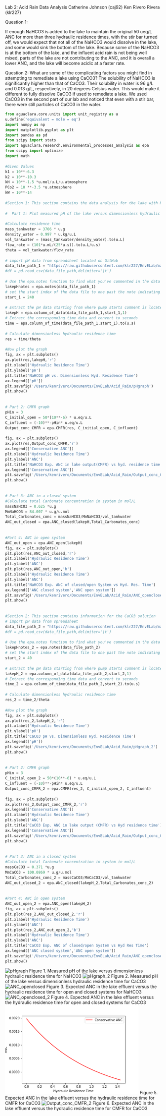 Lab 2: Acid Rain
Data Analysis
Catherine Johnson (caj92)
Ken Rivero Rivera (klr227)

Question 1:

If enough NaHCO3 is added to the lake to maintain the original 50 ueq/L ANC for more than three hydraulic residence times, with the stir bar turned off, we would expect that not all of the NaHCO3 would dissolve in the lake, and some would sink the bottom of the lake. Because some of the NaHCO3 is at the bottom of the lake, and the influent acid rain is not being well mixed, parts of the lake are not contributing to the ANC, and it is overall a lower ANC, and the lake will become acidic at a faster rate.

Question 2: What are some of the complicating factors you might find in attempting to remediate a lake using CaCO3?
The solubility of NaHCO3 is significantly higher than that of CaCO3. Their solubility in water is 96 g/L and 0.013 g/L, respectively, in 20 degrees Celsius water. This would make it different to fully dissolve CaCO3 if used to remediate a lake. We used CaCO3 in the second part of our lab and noticed that even with a stir bar, there were still particles of CaCO3 in the water.
```python
from aguaclara.core.units import unit_registry as u
u.define('equivalent = mole = eq')
import numpy as np
import matplotlib.pyplot as plt
import pandas as pd
from scipy import stats
import aguaclara.research.environmental_processes_analysis as epa
from scipy import optimize
import math

#Given Values
k1 = 10**-6.3
k2 = 10**-10.3
kH = 10**-1.5 *u.mol/u.L/u.atmosphere
PCo2 = 10 **-3.5 *u.atmosphere
kW = 10**-14

#Section 1: This section contains the data analysis for the lake with NaHCO3

#  Part 1: Plot measured pH of the lake versus dimensionless hydraulic residence time (t/θ).

#Calculate residence time
mass_tankwater = 3766 * u.g
density_water = 0.997 * u.kg/u.L
vol_tankwater = (mass_tankwater/density_water).to(u.L)
flow_rate = (101*u.mL/(25*u.s)).to(u.L/u.s)
theta = vol_tankwater/flow_rate

# import pH data from spreadsheet located on GitHub
data_file_path_1 = "https://raw.githubusercontent.com/klr227/EnvELab/master/Acid_Rain/acid_rain_lab1.tsv"
#df = pd.read_csv(data_file_path,delimiter='\t')

# Use the epa.notes function to find what you've commented in the data file.
lakepHnotes = epa.notes(data_file_path_1)
# set the start index of the data file to one past the note indicating the start.
start_1 = 240

# Extract the pH data starting from where pump starts comment is located. pH data is in column 1
lakepH = epa.column_of_data(data_file_path_1,start_1,1)
# Extract the corresponding time data and convert to seconds
time = epa.column_of_time(data_file_path_1,start_1).to(u.s)

# Calculate dimensionless hydraulic residence time
res = time/theta

#Now plot the graph
fig, ax = plt.subplots()
ax.plot(res,lakepH,'r')
plt.xlabel('Hydraulic Residence Time')
plt.ylabel('pH')
plt.title('NaHCO3 pH vs. Dimensionless Hyd. Residence Time')
ax.legend(['pH'])
plt.savefig('/Users/kenrivero/Documents/EnvELab/Acid_Rain/pHgraph')
plt.show()


# Part 2: CMFR graph
pHin = 3
C_initial_open = 50*(10**-6) * u.eq/u.L
C_influent = (-10)**-pHin* u.eq/u.L
Output_conc_CMFR = epa.CMFR(res, C_initial_open, C_influent)

fig, ax = plt.subplots()
ax.plot(res,Output_conc_CMFR,'r')
ax.legend(['Conservative ANC'])
plt.xlabel('Hydraulic Residence Time')
plt.ylabel('ANC')
plt.title('NaHCO3 Exp. ANC in lake output(CMFR) vs hyd. residence time')
ax.legend(['Conservative ANC'])
plt.savefig('/Users/kenrivero/Documents/EnvELab/Acid_Rain/Output_conc_CMFR')
plt.show()


# Part 3: ANC in a closed system
#Calculate total Carbonate concentration in system in mol/L
massNaHCO3 = 0.625 *u.g
MmNaHCO3 = 84.007 * u.g/u.mol
Total_Carbonates_conc = massNaHCO3/MmNaHCO3/vol_tankwater
ANC_out_closed = epa.ANC_closed(lakepH,Total_Carbonates_conc)


#Part 4: ANC in open system
ANC_out_open = epa.ANC_open(lakepH)
fig, ax = plt.subplots()
plt.plot(res,ANC_out_closed,'r')
plt.xlabel('Hydraulic Residence Time')
plt.ylabel('ANC')
plt.plot(res,ANC_out_open,'b')
plt.xlabel('Hydraulic Residence Time')
plt.ylabel('ANC')
plt.title('NaHCO3 Exp. ANC of closed/open System vs Hyd. Res. Time')
ax.legend(['ANC closed system','ANC open system'])
plt.savefig('/Users/kenrivero/Documents/EnvELab/Acid_Rain/ANC_openclosed')
plt.show()


#Section 2: This section contains information for the CaCO3 solution
# import pH data from spreadsheet
data_file_path_2 = "https://raw.githubusercontent.com/klr227/EnvELab/master/Acid_Rain/acid_rain_lab1_pt2.tsv"
#df = pd.read_csv(data_file_path,delimiter='\t')

# Use the epa.notes function to find what you've commented in the data file.
lakepHnotes_2 = epa.notes(data_file_path_2)
# set the start index of the data file to one past the note indicating the start.
start_2 = 40

# Extract the pH data starting from where pump starts comment is located. pH data is in column 1
lakepH_2 = epa.column_of_data(data_file_path_2,start_2,1)
# Extract the corresponding time data and convert to seconds
time_2 = epa.column_of_time(data_file_path_2,start_2).to(u.s)

# Calculate dimensionless hydraulic residence time
res_2 = time_2/theta

#Now plot the graph
fig, ax = plt.subplots()
ax.plot(res_2,lakepH_2,'r')
plt.xlabel('Hydraulic Residence Time')
plt.ylabel('pH')
plt.title('CaCO3 pH vs. Dimensionless Hyd. Residence Time')
ax.legend(['pH'])
plt.savefig('/Users/kenrivero/Documents/EnvELab/Acid_Rain/pHgraph_2')
plt.show()


# Part 2: CMFR graph
pHin = 3
C_initial_open_2 = 50*(10**-6) * u.eq/u.L
C_influent = (-10)**-pHin* u.eq/u.L
Output_conc_CMFR_2 = epa.CMFR(res_2, C_initial_open_2, C_influent)

fig, ax = plt.subplots()
ax.plot(res_2,Output_conc_CMFR_2,'r')
ax.legend(['Conservative ANC'])
plt.xlabel('Hydraulic Residence Time')
plt.ylabel('ANC')
plt.title('CaCO3 Exp. ANC in lake output (CMFR) vs Hyd residence time')
ax.legend(['Conservative ANC'])
plt.savefig('/Users/kenrivero/Documents/EnvELab/Acid_Rain/Output_conc_CMFR_2')
plt.show()


# Part 3: ANC in a closed system
#Calculate total Carbonate concentration in system in mol/L
massCaCO3 = 0.371 *u.g
MmCaCO3 = 100.0869 * u.g/u.mol
Total_Carbonates_conc_2 = massCaCO3/MmCaCO3/vol_tankwater
ANC_out_closed_2 = epa.ANC_closed(lakepH_2,Total_Carbonates_conc_2)


#Part 4: ANC in open system
ANC_out_open_2 = epa.ANC_open(lakepH_2)
fig, ax = plt.subplots()
plt.plot(res_2,ANC_out_closed_2,'r')
plt.xlabel('Hydraulic Residence Time')
plt.ylabel('ANC')
plt.plot(res_2,ANC_out_open_2,'b')
plt.xlabel('Hydraulic Residence Time')
plt.ylabel('ANC')
plt.title('CaCO3 Exp. ANC of closed/open System vs Hyd Res Time')
ax.legend(['ANC closed system','ANC open system'])
plt.savefig('/Users/kenrivero/Documents/EnvELab/Acid_Rain/ANC_openclosed_2')
plt.show()
```
![pHgraph](https://github.com/klr227/EnvELab/blob/master/Acid_Rain/pHgraph.png)
Figure 1. Measured pH of the lake versus dimensionless hydraulic residence time for NaHCO3
![pHgraph_2](https://github.com/klr227/EnvELab/blob/master/Acid_Rain/pHgraph_2.png)
Figure 2. Measured pH of the lake versus dimensionless hydraulic residence time for CaCO3
![ANC_openclosed](https://github.com/klr227/EnvELab/blob/master/Acid_Rain/ANC_openclosed.png)
Figure 3. Expected ANC in the lake effluent versus the hydraulic residence time for open and closed systems for NaHCO3
![ANC_openclosed_2](https://github.com/klr227/EnvELab/blob/master/Acid_Rain/ANC_openclosed_2.png)
Figure 4. Expected ANC in the lake effluent versus the hydraulic residence time for open and closed systems for CaCO3
![Output_conc_CMFR](https://github.com/klr227/EnvELab/blob/master/Acid_Rain/Output_conc_CMFR.png)
Figure 5. Expected ANC in the lake effluent versus the hydraulic residence time for CMFR for CaCO3
![Output_conc_CMFR_2](https://github.com/klr227/EnvELab/blob/master/Acid_Rain/Output_conc_CMFR_2.png)
Figure 6. Expected ANC in the lake effluent versus the hydraulic residence time for CMFR for CaCO3

